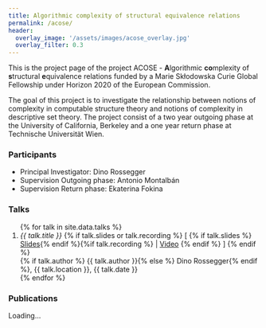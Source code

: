 ```yaml
---
title: Algorithmic complexity of structural equivalence relations
permalink: /acose/
header:
  overlay_image: '/assets/images/acose_overlay.jpg'
  overlay_filter: 0.3
--- 
```

This is the project page of the project ACOSE - <b>A</b>lgorithmic <b>co</b>mplexity of <b>s</b>tructural <b>e</b>quivalence relations funded by a Marie Skłodowska Curie Global Fellowship under Horizon 2020 of the European Commission.

The goal of this project is to investigate the relationship between notions of complexity in computable structure theory and notions of complexity in descriptive set theory. The project consist of a two year outgoing phase at the University of California, Berkeley and a one year return phase at Technische Universität Wien. 

### Participants
* Principal Investigator: Dino Rossegger
* Supervision Outgoing phase: Antonio Montalbán
* Supervision Return phase: Ekaterina Fokina

### Talks

<ol>
{% for talk in site.data.talks %}
<li><em>{{ talk.title }}</em> {% if talk.slides or talk.recording %} [ {% if talk.slides %} <a href='{{ talk.slides }}'>Slides</a>{% endif %}{%if talk.recording %} | <a href='{{ talk.recording }}'>Video</a> {% endif %} ] {% endif %}<br/>
    <span id='lines' style='margin-left:0em'>{% if talk.author %} {{ talk.author }}{% else %} Dino Rossegger{% endif %}, <span id='pubtitle'>{{ talk.location }}</span>, {{ talk.date }}</span>
    </li>
{% endfor %}
</ol>

### Publications
<div id="pubs">Loading... </div>

<script>
var xmlhttp = new XMLHttpRequest();
xmlhttp.onreadystatechange = function() {
if (this.readyState == 4 && this.status == 200) {
  var myObj = JSON.parse(this.responseText);
  var biblio=document.getElementById('pubs');
  while (biblio.firstChild) biblio.removeChild(biblio.firstChild);
  biblio.appendChild(createbib(myObj,false));
}
};
xmlhttp.open("GET", "https://api.zotero.org/groups/1553639/collections/3T8QH7NR/items?format=json&sort=date", true);
xmlhttp.send();

</script>


